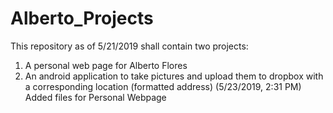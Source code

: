 # Alberto_Projects

This repository as of 5/21/2019 shall contain two projects:

1. A personal web page for Alberto Flores
2. An android application to take pictures and upload them to dropbox with a corresponding location (formatted address)
(5/23/2019, 2:31 PM) Added files for Personal Webpage
